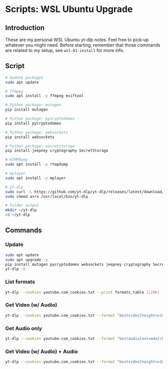# Scripts: WSL Ubuntu Upgrade

## Introduction

These are my personal WSL Ubuntu yt-dlp notes. Feel free to pick-up whatever you might need.
Before starting, remember that those commands are related to my setup, see `wsl-01-install` for more info.

## Script

```bash
# Update packages
sudo apt update

# ffmpeg
sudo apt install -y ffmpeg exiftool

# Python package: mutagen
pip install mutagen

# Python package: pycryptodomex
pip install pycryptodomex

# Python package: websockets
pip install websockets

# Python package: secretstorage
pip install jeepney cryptography SecretStorage

# RTMPDump
sudo apt install -y rtmpdump

# mplayer
sudo apt install -y mplayer

# yt-dlp
sudo curl -L https://github.com/yt-dlp/yt-dlp/releases/latest/download/yt-dlp -o /usr/local/bin/yt-dlp
sudo chmod a+rx /usr/local/bin/yt-dlp

# Folder output
mkdir ~/yt-dlp
cd ~/yt-dlp

```

## Commands

### Update

```bash
sudo apt update
sudo apt upgrade -y
pip install mutagen pycryptodomex websockets jeepney cryptography SecretStorage
yt-dlp -U

```

### List formats

```bash
yt-dlp --cookies youtube.com_cookies.txt --print formats_table [LINK]
```

### Get Video (w/ Audio)

```bash
yt-dlp --cookies youtube.com_cookies.txt --format "bestvideo[height<=1080][ext=mp4]+bestaudio[ext=m4a]/best[height<=1080][ext=mp4]/best[height<=1080]" --merge-output-format mp4 --audio-quality 0 --embed-thumbnail --embed-metadata [LINK]
```

### Get Audio only

```bash
yt-dlp --cookies youtube.com_cookies.txt --format "bestaudio[ext=m4a]/bestaudio" [LINK]
```

### Get Video (w/ Audio) + Audio

```bash
yt-dlp --cookies youtube.com_cookies.txt --format "bestvideo[height<=1080][ext=mp4]+bestaudio[ext=m4a]/best[height<=1080][ext=mp4]/best[height<=1080],bestaudio[ext=m4a]/bestaudio" --merge-output-format mp4 --audio-quality 0 --embed-thumbnail --embed-metadata [LINK]
```
